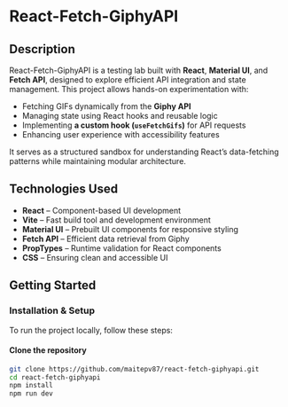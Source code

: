 # React-Fetch-GiphyAPI  

## Description  
React-Fetch-GiphyAPI is a testing lab built with **React**, **Material UI**, and **Fetch API**, designed to explore efficient API integration and state management. This project allows hands-on experimentation with:

- Fetching GIFs dynamically from the **Giphy API**  
- Managing state using React hooks and reusable logic  
- Implementing **a custom hook (`useFetchGifs`)** for API requests  
- Enhancing user experience with accessibility features  

It serves as a structured sandbox for understanding React’s data-fetching patterns while maintaining modular architecture.

## Technologies Used  
- **React** – Component-based UI development  
- **Vite** – Fast build tool and development environment  
- **Material UI** – Prebuilt UI components for responsive styling  
- **Fetch API** – Efficient data retrieval from Giphy  
- **PropTypes** – Runtime validation for React components  
- **CSS** – Ensuring clean and accessible UI  

## Getting Started  

### Installation & Setup  
To run the project locally, follow these steps:

#### Clone the repository  
```bash
git clone https://github.com/maitepv87/react-fetch-giphyapi.git
cd react-fetch-giphyapi
npm install
npm run dev